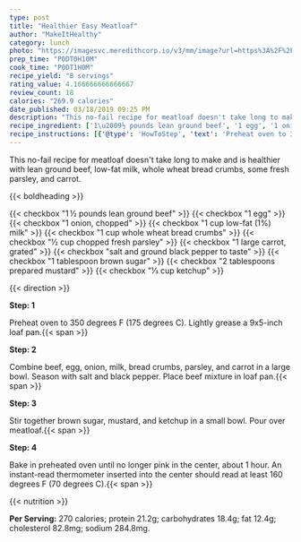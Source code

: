 ```yaml
---
type: post
title: "Healthier Easy Meatloaf"
author: "MakeItHealthy"
category: lunch
photo: "https://imagesvc.meredithcorp.io/v3/mm/image?url=https%3A%2F%2Fimages.media-allrecipes.com%2Fuserphotos%2F8154040.jpg"
prep_time: "P0DT0H10M"
cook_time: "P0DT1H0M"
recipe_yield: "8 servings"
rating_value: 4.166666666666667
review_count: 18
calories: "269.9 calories"
date_published: 03/18/2019 09:25 PM
description: "This no-fail recipe for meatloaf doesn't take long to make and is healthier with lean ground beef, low-fat milk, whole wheat bread crumbs, some fresh parsley, and carrot."
recipe_ingredient: ['1\u2009½ pounds lean ground beef', '1 egg', '1 onion, chopped', '1 cup low-fat (1%) milk', '1 cup whole wheat bread crumbs', '½ cup chopped fresh parsley', '1 large carrot, grated', 'salt and ground black pepper to taste', '1 tablespoon brown sugar', '2 tablespoons prepared mustard', '⅓ cup ketchup']
recipe_instructions: [{'@type': 'HowToStep', 'text': 'Preheat oven to 350 degrees F (175 degrees C). Lightly grease a 9x5-inch loaf pan.\n'}, {'@type': 'HowToStep', 'text': 'Combine beef, egg, onion, milk, bread crumbs, parsley, and carrot in a large bowl. Season with salt and black pepper. Place beef mixture in loaf pan.\n'}, {'@type': 'HowToStep', 'text': 'Stir together brown sugar, mustard, and ketchup in a small bowl. Pour over meatloaf.\n'}, {'@type': 'HowToStep', 'text': 'Bake in preheated oven until no longer pink in the center, about 1 hour. An instant-read thermometer inserted into the center should read at least 160 degrees F (70 degrees C).\n'}]
---
```


This no-fail recipe for meatloaf doesn't take long to make and is healthier with lean ground beef, low-fat milk, whole wheat bread crumbs, some fresh parsley, and carrot. 

{{< boldheading >}}

{{< checkbox "1 ½ pounds lean ground beef" >}}
{{< checkbox "1  egg" >}}
{{< checkbox "1  onion, chopped" >}}
{{< checkbox "1 cup low-fat (1%) milk" >}}
{{< checkbox "1 cup whole wheat bread crumbs" >}}
{{< checkbox "½ cup chopped fresh parsley" >}}
{{< checkbox "1 large carrot, grated" >}}
{{< checkbox "salt and ground black pepper to taste" >}}
{{< checkbox "1 tablespoon brown sugar" >}}
{{< checkbox "2 tablespoons prepared mustard" >}}
{{< checkbox "⅓ cup ketchup" >}}


{{< direction >}}

**Step: 1**

Preheat oven to 350 degrees F (175 degrees C). Lightly grease a 9x5-inch loaf pan.{{< span >}}

**Step: 2**

Combine beef, egg, onion, milk, bread crumbs, parsley, and carrot in a large bowl. Season with salt and black pepper. Place beef mixture in loaf pan.{{< span >}}

**Step: 3**

Stir together brown sugar, mustard, and ketchup in a small bowl. Pour over meatloaf.{{< span >}}

**Step: 4**

Bake in preheated oven until no longer pink in the center, about 1 hour. An instant-read thermometer inserted into the center should read at least 160 degrees F (70 degrees C).{{< span >}}

{{< nutrition >}}

**Per Serving:** 270 calories; protein 21.2g; carbohydrates 18.4g; fat 12.4g; cholesterol 82.8mg; sodium 284.8mg.